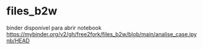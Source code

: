 # files_b2w
binder disponível para abrir notebook https://mybinder.org/v2/gh/free2fork/files_b2w/blob/main/analise_case.ipynb/HEAD

